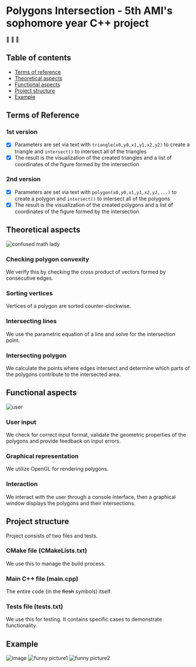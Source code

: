 # Polygons Intersection - 5th AMI's sophomore year C++ project 
:robot: :robot: :robot:
## Table of contents
* [Terms of reference](#terms-of-reference)
* [Theoretical aspects](#theoretical-aspects)
* [Functional aspects](#functional-aspects)
* [Project structure](#project-structure)
* [Example](#example)

## Terms of Reference
### 1st version
- [x] Parameters are set via text with ```triangle(x0,y0,x1,y1,x2,y2)``` to create a triangle and ```intersect()``` to intersect all of the triangles
- [x] The result is the visualization of the created triangles and a list of coordinates of the figure formed by the intersection
### 2nd version
- [x] Parameters are set via text with ```polygon(x0,y0,x1,y1,x2,y2,...)``` to create a polygon and ```intersect()``` to intersect all of the polygons
- [x] The result is the visualization of the created polygons and a list of coordinates of the figure formed by the intersection

## Theoretical aspects

![confused math lady](https://i.kym-cdn.com/entries/icons/original/000/021/464/14608107_1180665285312703_1558693314_n.jpg)

### Checking polygon convexity 
We verify this by checking the cross product of vectors formed by consecutive edges.

### Sorting vertices
Vertices of a polygon are sorted counter-clockwise.

### Intersecting lines
We use the parametric equation of a line and solve for the intersection point.

### Intersecting polygon
We calculate the points where edges intersect and determine which parts of the polygons contribute to the intersected area.
	
## Functional aspects
![user](https://i.imgur.com/2rqNKnh.png)

### User input
We check for correct input format, validate the geometric properties of the polygons and provide feedback on input errors.

### Graphical representation
We utilize OpenGL for rendering polygons.

### Interaction
We interact with the user through a console interface, then a graphical window displays the polygons and their intersections.

## Project structure
Project consists of two files and tests. 

### CMake file (CMakeLists.txt)
We use this to manage the build process.

### Main C++ file (main.cpp)
The entire code (in the ~~flesh~~ symbols) itself.

### Tests file (tests.txt)
We use this for testing. It contains specific cases to demonstrate functionality.

## Example
![image](https://github.com/d010r3s/polygons-intersection/assets/104917935/3be8e576-6a7d-42f7-8cc3-f2d760cc15bc)
![funny picture1](https://github.com/d010r3s/polygons-intersection/assets/104917935/ea30c904-a3c9-40e1-9161-54155f569ea5)
![funny picture2](https://github.com/d010r3s/polygons-intersection/assets/104917935/10530b03-e7f9-451b-af14-60cdd8e8712f)

